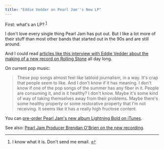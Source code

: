 ```yaml
---
title: "Eddie Vedder on Pearl Jam''s New LP"
---
```

<p>First: what's an LP? <sup id="fnref-21691:1"><a href="#fn-21691:1" rel="footnote">1</a></sup></p>
<p>I don't love every single thing Pearl Jam has put out. But I like a lot more of their stuff than most other bands that started out in the 90s and are still around.</p>
<p>And I could read <a href="http://www.rollingstone.com/music/news/q-a-eddie-vedder-on-pearl-jams-new-lp-and-hate-watching-the-vmas-20130927">articles like this interview with Eddie Vedder about the making of a new record on Rolling Stone</a> all day long.</p>
<p>On current pop music:</p>
<blockquote><p>
  These pop songs almost feel like tabloid journalism, in a way. It's crap that people seem to like. And I don't know if it has meaning. I don't know if one of the pop songs of the summer has any fiber in it. People are consuming it, and is it healthy? I don't know. Maybe it's some kind of way of taking themselves away from their problems. Maybe there's some healthy property or some restorative property that I'm not receiving. It seems like it has a really high fructose content.
</p></blockquote>
<p>You can <a href="https://itunes.apple.com/ca/album/lightning-bolt/id665391109?uo=4&amp;at=10l4Ki">pre-order Pearl Jam's new album Lightning Bold on iTunes</a>.</p>
<p>See also: <a href="http://www.rollingstone.com/music/news/q-a-pearl-jam-producer-brendan-obrien-on-the-making-of-lightning-bolt-20130731">Pearl Jam Producer Brendan O'Brien on the new recording</a>.</p>
<div class="footnotes">
<hr />
<ol>
<li id="fn-21691:1">
I know what it is. Don't send me email.&#160;<a href="#fnref-21691:1" rev="footnote">&#8617;</a>
</li>
</ol>
</div>

